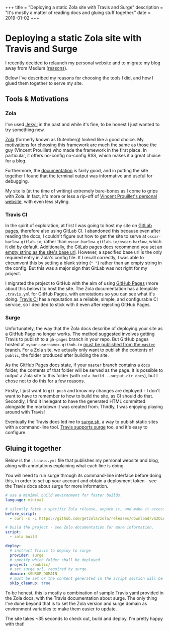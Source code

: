 +++
title = "Deploying a static Zola site with Travis and Surge"
description = "It's mostly a matter of reading docs and gluing stuff together."
date = 2019-01-02
+++

# Deploying a static Zola site with Travis and Surge

I recently decided to relaunch my personal website and to migrate my blog away from Medium ([reasons](https://medium.com/@nikitonsky/medium-is-a-poor-choice-for-blogging-bb0048d19133)). 

Below I've described my reasons for choosing the tools I did, and how I glued them together to serve my site.

## Tools & Motivations

### Zola
I've used [Jekyll](https://jekyllrb.com/) in the past and while it's fine, to be honest I just wanted to try something new.

[Zola](https://www.getzola.org/) (formerly known as Gutenberg) looked like a good choice. My [motivations](https://www.vincentprouillet.com/blog/announcing-gutenberg/) for choosing this framework are much the same as those the guy (Vincent Prouillet) who made the framework in the first place. In particular, it offers no-config no-config RSS, which makes it a great choice for a blog.

Furthermore, the [documentation](https://www.getzola.org/) is fairly good, and in putting the site together I found that the terminal output was informative and useful for debugging.

My site is (at the time of writing) extremely bare-bones as I come to grips with Zola. In fact, it's more or less a rip-off of [Vincent Prouillet's personal website](https://github.com/Keats/vincentprouillet), with even less styling.

### Travis CI
In the spirit of exploration, at first I was going to host my site on [GitLab pages](https://docs.gitlab.com/ee/user/project/pages/), therefore also using GitLab CI. I abandoned this because even after reading the docs, I couldn't figure out how to get the site to serve at `oscar-barlow.gitlab.io`, rather than `oscar-barlow.gitlab.io/oscar-barlow`, which it did by default. Additionally, the GitLab pages docs recommend you [set an empty string as the site's base url](https://docs.gitlab.com/ee/user/project/pages/getting_started_part_two.html#urls-and-baseurls). However, a specified base url is the only required entry in Zola's config file. If I recall correctly, I was able to circumvent this by setting a blank string (`" "`) rather than an empty string in the config. But this was a major sign that GitLab was not right for my project.

I migrated the project to GitHub with the aim of using [GitHub Pages](https://pages.github.com/) (more about this below) to host the site. The Zola documentation has a template `.travis.yml` for GitHub Pages, with annotations so you can see what it's doing. [Travis CI](https://travis-ci.com/) has a reputation as a reliable, simple, and configurable CI service, so I decided to stick with it even after rejecting GitHub Pages.

### Surge
Unfortunately, the way that the Zola docs describe of  deploying your site as a GitHub Page no longer works. The method suggested involves getting Travis to publish to a `gh-pages` branch in your repo. But GitHub pages hosted at `<your-username>.github.io` [must be published from the `master` branch](https://help.github.com/articles/configuring-a-publishing-source-for-github-pages/). For a Zola site, we actually only want to publish the contents of `public`, the folder produced after building the site.

As the GitHub Pages docs state, if your `master` branch contains a `docs` folder, the contents of that folder will be served as the page. It is possible to output a Zola site to this folder (with `zola build --output-dir docs`), but I chose not to do this for a few reasons. 

Firstly, I just want to `git push` and know my changes are deployed - I don't want to have to remember to how to build the site, as CI should do that. Secondly, I find it inelegant to have the generated HTML committed alongside the markdown it was created from. Thirdly, I was enjoying playing around with Travis!

Eventually the Travis docs led me to [surge.sh](https://surge.sh/), a way to pubish static sites with a command-line tool. [Travis supports surge](https://docs.travis-ci.com/user/deployment/surge/) too, and it's easy to configure.

## Gluing it together
Below is the `.travis.yml` file that publishes my personal website and blog, along with annotations explaining what each line is doing.

You will need to run surge through its command-line interface before doing this, in order to set up your account and obtain a deployment token - see the Travis docs about surge for more information.

```yaml
# use a minimal build environment for faster builds.
language: minimal

# silently fetch a specific Zola release, unpack it, and make it accessible
before_script:
  - curl -s -L https://github.com/getzola/zola/releases/download/v$ZOLA_VERSION/zola-v$ZOLA_VERSION-x86_64-unknown-linux-gnu.tar.gz | sudo tar xvzf - -C /usr/local/bin

# build the project - see Zola documentation for more information.
script:
  - zola build

deploy:
  # instruct Travis to deploy to surge
  provider: surge
  # specify which folder shall be deployed
  project: ./public/
  # set surge url. required by surge.
  domain: $SURGE_DOMAIN
  # must be set or the content generated in the script section will be cleaned up by travis
  skip_cleanup: true
```
To be honest, this is mostly a combination of sample Travis yaml provided in the Zola docs, with the Travis documentation about surge. The only thing I've done beyond that is to set the Zola version and surge domain as environment variables to make them easier to update.

The site takes ~35 seconds to check out, build and deploy. I'm pretty happy with that!

